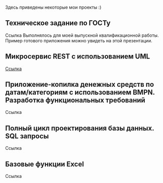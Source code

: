 Здесь приведены некоторые мои проекты :)

## Техническое задание по ГОСТу
Ссылка
Выполнялось для моей выпускной квалификационной работы. Пример готового приложения можно увидеть на этой презентации.

## Микросервис REST с использованием UML
[Ссылка](MicroREST/README.md)

## Приложение-копилка денежных средств по датам/категориям с использованием BMPN. Разработка функциональных требований
Ссылка

## Полный цикл проектирования базы данных. SQL запросы
Ссылка

## Базовые функции Excel
Ссылка
